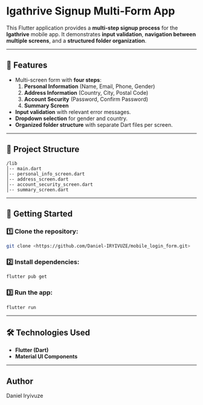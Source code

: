 # Igathrive Signup Multi-Form App

This Flutter application provides a **multi-step signup process** for the **Igathrive** mobile app. It demonstrates **input validation**, **navigation between multiple screens**, and a **structured folder organization**.

---

## 📌 Features
- Multi-screen form with **four steps**:
  1. **Personal Information** (Name, Email, Phone, Gender)
  2. **Address Information** (Country, City, Postal Code)
  3. **Account Security** (Password, Confirm Password)
  4. **Summary Screen**
- **Input validation** with relevant error messages.
- **Dropdown selection** for gender and country.
- **Organized folder structure** with separate Dart files per screen.

---

## 📂 Project Structure
```
/lib
│-- main.dart
│-- personal_info_screen.dart
│-- address_screen.dart
│-- account_security_screen.dart
│-- summary_screen.dart
```

---

## 🚀 Getting Started
### 1️⃣ Clone the repository:
```sh
git clone <https://github.com/Daniel-IRYIVUZE/mobile_login_form.git>
```

### 2️⃣ Install dependencies:
```sh
flutter pub get
```

### 3️⃣ Run the app:
```sh
flutter run
```

---

## 🛠 Technologies Used
- **Flutter (Dart)**
- **Material UI Components**

---

## Author
Daniel Iryivuze

